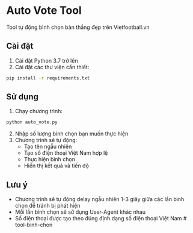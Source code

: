 # Auto Vote Tool

Tool tự động bình chọn bàn thắng đẹp trên Vietfootball.vn

## Cài đặt

1. Cài đặt Python 3.7 trở lên
2. Cài đặt các thư viện cần thiết:
```bash
pip install -r requirements.txt
```

## Sử dụng

1. Chạy chương trình:
```bash
python auto_vote.py
```

2. Nhập số lượng bình chọn bạn muốn thực hiện
3. Chương trình sẽ tự động:
   - Tạo tên ngẫu nhiên
   - Tạo số điện thoại Việt Nam hợp lệ
   - Thực hiện bình chọn
   - Hiển thị kết quả và tiến độ

## Lưu ý

- Chương trình sẽ tự động delay ngẫu nhiên 1-3 giây giữa các lần bình chọn để tránh bị phát hiện
- Mỗi lần bình chọn sẽ sử dụng User-Agent khác nhau
- Số điện thoại được tạo theo đúng định dạng số điện thoại Việt Nam #   t o o l - b i n h - c h o n  
 
